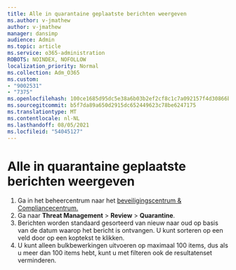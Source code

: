 ```yaml
---
title: Alle in quarantaine geplaatste berichten weergeven
ms.author: v-jmathew
author: v-jmathew
manager: dansimp
audience: Admin
ms.topic: article
ms.service: o365-administration
ROBOTS: NOINDEX, NOFOLLOW
localization_priority: Normal
ms.collection: Adm_O365
ms.custom:
- "9002531"
- "7375"
ms.openlocfilehash: 100ce1685d95dc5e38a6b03b2ef2cf8c1c7a092157f4d30866b3dd36375ae2f0
ms.sourcegitcommit: b5f7da89a650d2915dc652449623c78be6247175
ms.translationtype: MT
ms.contentlocale: nl-NL
ms.lasthandoff: 08/05/2021
ms.locfileid: "54045127"
---
```

# <a name="view-all-quarantined-messages"></a>Alle in quarantaine geplaatste berichten weergeven

1. Ga in het beheercentrum naar het [beveiligingscentrum & Compliancecentrum.](https://go.microsoft.com/fwlink/p/?linkid=2077143)
2. Ga naar **Threat Management**  >  **Review**  >  **Quarantine**.
3. Berichten worden standaard gesorteerd van nieuw naar oud op basis van de datum waarop het bericht is ontvangen. U kunt sorteren op een veld door op een koptekst te klikken.
4. U kunt alleen bulkbewerkingen uitvoeren op maximaal 100 items, dus als u meer dan 100 items hebt, kunt u met filteren ook de resultatenset verminderen.

